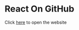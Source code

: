 # React On GitHub

Click [here](https://iamshubhamhere.github.io/ReactOnGithub/) to open the website